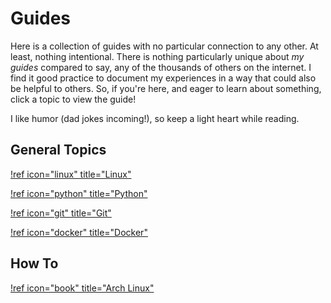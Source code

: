 # Guides

Here is a collection of guides with no particular connection to any other. At least, nothing intentional. There is nothing particularly unique about *my guides* compared to say, any of the thousands of others on the internet. I find it good practice to document my experiences in a way that could also be helpful to others. So, if you're here, and eager to learn about something, click a topic to view the guide!

I like humor (dad jokes incoming!), so keep a light heart while reading.

## General Topics

[!ref icon="linux" title="Linux"](/guides/linux)

[!ref icon="python" title="Python"](/guides)

[!ref icon="git" title="Git"](/guides)

[!ref icon="docker" title="Docker"](/guides)

## How To

[!ref icon="book" title="Arch Linux"](/guides)
